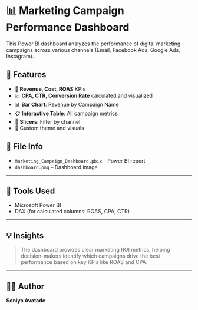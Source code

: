 # 📊 Marketing Campaign Performance Dashboard

This Power BI dashboard analyzes the performance of digital marketing campaigns across various channels (Email, Facebook Ads, Google Ads, Instagram).

## 🚀 Features

- 💸 **Revenue, Cost, ROAS** KPIs
- 📈 **CPA, CTR, Conversion Rate** calculated and visualized
- 📊 **Bar Chart**: Revenue by Campaign Name
- 📋 **Interactive Table**: All campaign metrics
- 🎯 **Slicers**: Filter by channel
- 🎨 Custom theme and visuals



## 📁 File Info

- `Marketing_Campaign_Dashboard.pbix` – Power BI report
- `dashboard.png` – Dashboard image

---

## 📌 Tools Used

- Microsoft Power BI
- DAX (for calculated columns: ROAS, CPA, CTR)

---

## 💡 Insights

> The dashboard provides clear marketing ROI metrics, helping decision-makers identify which campaigns drive the best performance based on key KPIs like ROAS and CPA.

---

## 👩‍💻 Author

**Soniya Avatade**  
